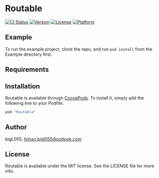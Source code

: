 # Routable

[![CI Status](http://img.shields.io/travis/bigL055/Routable.svg?style=flat)](https://travis-ci.org/bigL055/Routable)
[![Version](https://img.shields.io/cocoapods/v/Routable.svg?style=flat)](http://cocoapods.org/pods/Routable)
[![License](https://img.shields.io/cocoapods/l/Routable.svg?style=flat)](http://cocoapods.org/pods/Routable)
[![Platform](https://img.shields.io/cocoapods/p/Routable.svg?style=flat)](http://cocoapods.org/pods/Routable)

## Example

To run the example project, clone the repo, and run `pod install` from the Example directory first.

## Requirements

## Installation

Routable is available through [CocoaPods](http://cocoapods.org). To install
it, simply add the following line to your Podfile:

```ruby
pod "Routable"
```

## Author

bigL055, linhan.bigl055@outlook.com

## License

Routable is available under the MIT license. See the LICENSE file for more info.
